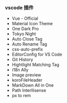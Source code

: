 ### vscode 插件
+ Vue - Official
+ Material Icon Theme
+ One Dark Pro
+ Tokyo Night
+ Auto Close Tag
+ Auto Rename Tag
+ css-auto-prefix
+ EditorConfig for VS Code
+ Git History
+ Hightlight Matching Tag
+ i18n Ally
+ Image preview
+ koroFileHeader
+ MarkDown All in One
+ Path Interllisense
+ px to rem
